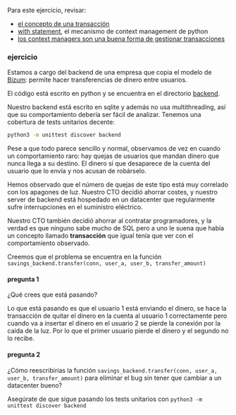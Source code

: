 Para este ejercicio, revisar:
* [el concepto de una transacción](https://en.wikipedia.org/wiki/Database_transaction)
* [with statement](https://docs.python.org/3/whatsnew/2.6.html#pep-343-the-with-statement), el mecanismo de context management de python
* [los context managers son una buena forma de gestionar transacciones](https://docs.python.org/3/library/sqlite3.html#using-the-connection-as-a-context-manager)

### ejercicio

Estamos a cargo del backend de una empresa que copia el modelo de [Bizum](https://bizum.es/en/): permite hacer transferencias de dinero entre usuarios.

El código está escrito en python y se encuentra en el directorio [backend](backend).

Nuestro backend está escrito en sqlite y además no usa multithreading, así que su comportamiento debería ser fácil de analizar. Tenemos una cobertura de tests unitarios decente:

```bash
python3 -m unittest discover backend
```

Pese a que todo parece sencillo y normal, observamos de vez en cuando un comportamiento raro: hay quejas de usuarios que mandan dinero que nunca llega a su destino. El dinero sí que desaparece de la cuenta del usuario que lo envía y nos acusan de robárselo.

Hemos observado que el número de quejas de este tipo está muy correlado con los apagones de luz. Nuestro CTO decidió ahorrar costes, y nuestro server de backend está hospedado en un datacenter que regularmente sufre interrupciones en el suministro eléctrico.

Nuestro CTO también decidió ahorrar al contratar programadores, y la verdad es que ninguno sabe mucho de SQL pero a uno le suena que había un concepto llamado **transacción** que igual tenía que ver con el comportamiento observado.

Creemos que el problema se encuentra en la función `savings_backend.transfer(conn, user_a, user_b, transfer_amount)`

#### pregunta 1

¿Qué crees que está pasando?

Lo que está pasando es que el usuario 1 está enviando el dinero, se hace la transacción de quitar el dinero en la cuenta al usuario 1 correctamente pero cuando
va a insertar el dinero en el usuario 2 se pierde la conexión por la caída de la luz. Por lo que el primer usuario pierde el dinero y el segundo no lo recibe.

#### pregunta 2

¿Cómo reescribirías la función `savings_backend.transfer(conn, user_a, user_b, transfer_amount)` para eliminar el bug sin tener que cambiar a un datacenter bueno?

Asegúrate de que sigue pasando los tests unitarios con `python3 -m unittest discover backend`
